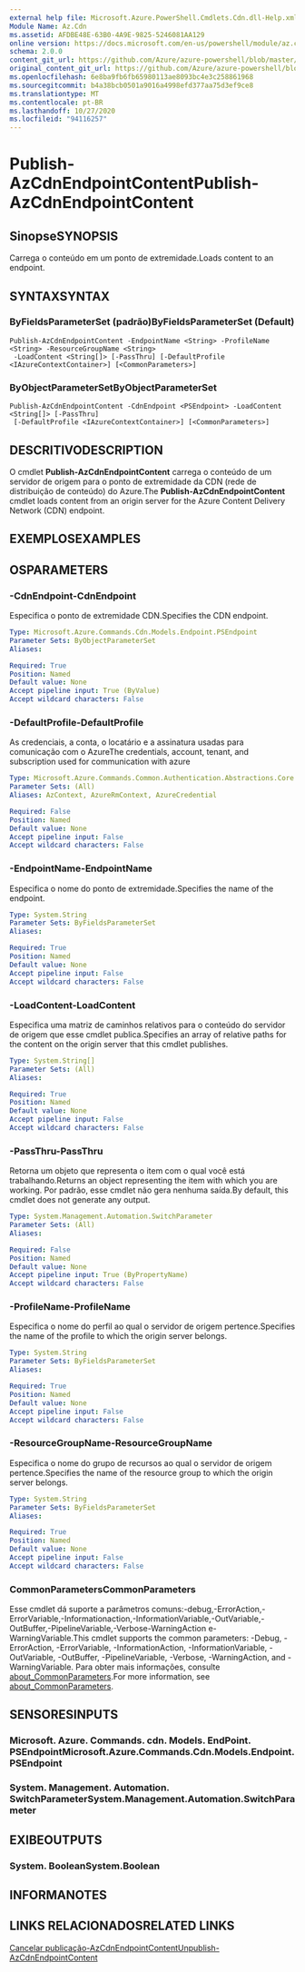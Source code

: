 ```yaml
---
external help file: Microsoft.Azure.PowerShell.Cmdlets.Cdn.dll-Help.xml
Module Name: Az.Cdn
ms.assetid: AFDBE48E-63B0-4A9E-9825-5246081AA129
online version: https://docs.microsoft.com/en-us/powershell/module/az.cdn/publish-azcdnendpointcontent
schema: 2.0.0
content_git_url: https://github.com/Azure/azure-powershell/blob/master/src/Cdn/Cdn/help/Publish-AzCdnEndpointContent.md
original_content_git_url: https://github.com/Azure/azure-powershell/blob/master/src/Cdn/Cdn/help/Publish-AzCdnEndpointContent.md
ms.openlocfilehash: 6e8ba9fb6fb65980113ae8093bc4e3c258861968
ms.sourcegitcommit: b4a38bcb0501a9016a4998efd377aa75d3ef9ce8
ms.translationtype: MT
ms.contentlocale: pt-BR
ms.lasthandoff: 10/27/2020
ms.locfileid: "94116257"
---
```

# <span data-ttu-id="4a6ee-101">Publish-AzCdnEndpointContent</span><span class="sxs-lookup"><span data-stu-id="4a6ee-101">Publish-AzCdnEndpointContent</span></span>

## <span data-ttu-id="4a6ee-102">Sinopse</span><span class="sxs-lookup"><span data-stu-id="4a6ee-102">SYNOPSIS</span></span>
<span data-ttu-id="4a6ee-103">Carrega o conteúdo em um ponto de extremidade.</span><span class="sxs-lookup"><span data-stu-id="4a6ee-103">Loads content to an endpoint.</span></span>

## <span data-ttu-id="4a6ee-104">SYNTAX</span><span class="sxs-lookup"><span data-stu-id="4a6ee-104">SYNTAX</span></span>

### <span data-ttu-id="4a6ee-105">ByFieldsParameterSet (padrão)</span><span class="sxs-lookup"><span data-stu-id="4a6ee-105">ByFieldsParameterSet (Default)</span></span>
```
Publish-AzCdnEndpointContent -EndpointName <String> -ProfileName <String> -ResourceGroupName <String>
 -LoadContent <String[]> [-PassThru] [-DefaultProfile <IAzureContextContainer>] [<CommonParameters>]
```

### <span data-ttu-id="4a6ee-106">ByObjectParameterSet</span><span class="sxs-lookup"><span data-stu-id="4a6ee-106">ByObjectParameterSet</span></span>
```
Publish-AzCdnEndpointContent -CdnEndpoint <PSEndpoint> -LoadContent <String[]> [-PassThru]
 [-DefaultProfile <IAzureContextContainer>] [<CommonParameters>]
```

## <span data-ttu-id="4a6ee-107">DESCRITIVO</span><span class="sxs-lookup"><span data-stu-id="4a6ee-107">DESCRIPTION</span></span>
<span data-ttu-id="4a6ee-108">O cmdlet **Publish-AzCdnEndpointContent** carrega o conteúdo de um servidor de origem para o ponto de extremidade da CDN (rede de distribuição de conteúdo) do Azure.</span><span class="sxs-lookup"><span data-stu-id="4a6ee-108">The **Publish-AzCdnEndpointContent** cmdlet loads content from an origin server for the Azure Content Delivery Network (CDN) endpoint.</span></span>

## <span data-ttu-id="4a6ee-109">EXEMPLOS</span><span class="sxs-lookup"><span data-stu-id="4a6ee-109">EXAMPLES</span></span>

## <span data-ttu-id="4a6ee-110">OS</span><span class="sxs-lookup"><span data-stu-id="4a6ee-110">PARAMETERS</span></span>

### <span data-ttu-id="4a6ee-111">-CdnEndpoint</span><span class="sxs-lookup"><span data-stu-id="4a6ee-111">-CdnEndpoint</span></span>
<span data-ttu-id="4a6ee-112">Especifica o ponto de extremidade CDN.</span><span class="sxs-lookup"><span data-stu-id="4a6ee-112">Specifies the CDN endpoint.</span></span>

```yaml
Type: Microsoft.Azure.Commands.Cdn.Models.Endpoint.PSEndpoint
Parameter Sets: ByObjectParameterSet
Aliases:

Required: True
Position: Named
Default value: None
Accept pipeline input: True (ByValue)
Accept wildcard characters: False
```

### <span data-ttu-id="4a6ee-113">-DefaultProfile</span><span class="sxs-lookup"><span data-stu-id="4a6ee-113">-DefaultProfile</span></span>
<span data-ttu-id="4a6ee-114">As credenciais, a conta, o locatário e a assinatura usadas para comunicação com o Azure</span><span class="sxs-lookup"><span data-stu-id="4a6ee-114">The credentials, account, tenant, and subscription used for communication with azure</span></span>

```yaml
Type: Microsoft.Azure.Commands.Common.Authentication.Abstractions.Core.IAzureContextContainer
Parameter Sets: (All)
Aliases: AzContext, AzureRmContext, AzureCredential

Required: False
Position: Named
Default value: None
Accept pipeline input: False
Accept wildcard characters: False
```

### <span data-ttu-id="4a6ee-115">-EndpointName</span><span class="sxs-lookup"><span data-stu-id="4a6ee-115">-EndpointName</span></span>
<span data-ttu-id="4a6ee-116">Especifica o nome do ponto de extremidade.</span><span class="sxs-lookup"><span data-stu-id="4a6ee-116">Specifies the name of the endpoint.</span></span>

```yaml
Type: System.String
Parameter Sets: ByFieldsParameterSet
Aliases:

Required: True
Position: Named
Default value: None
Accept pipeline input: False
Accept wildcard characters: False
```

### <span data-ttu-id="4a6ee-117">-LoadContent</span><span class="sxs-lookup"><span data-stu-id="4a6ee-117">-LoadContent</span></span>
<span data-ttu-id="4a6ee-118">Especifica uma matriz de caminhos relativos para o conteúdo do servidor de origem que esse cmdlet publica.</span><span class="sxs-lookup"><span data-stu-id="4a6ee-118">Specifies an array of relative paths for the content on the origin server that this cmdlet publishes.</span></span>

```yaml
Type: System.String[]
Parameter Sets: (All)
Aliases:

Required: True
Position: Named
Default value: None
Accept pipeline input: False
Accept wildcard characters: False
```

### <span data-ttu-id="4a6ee-119">-PassThru</span><span class="sxs-lookup"><span data-stu-id="4a6ee-119">-PassThru</span></span>
<span data-ttu-id="4a6ee-120">Retorna um objeto que representa o item com o qual você está trabalhando.</span><span class="sxs-lookup"><span data-stu-id="4a6ee-120">Returns an object representing the item with which you are working.</span></span>
<span data-ttu-id="4a6ee-121">Por padrão, esse cmdlet não gera nenhuma saída.</span><span class="sxs-lookup"><span data-stu-id="4a6ee-121">By default, this cmdlet does not generate any output.</span></span>

```yaml
Type: System.Management.Automation.SwitchParameter
Parameter Sets: (All)
Aliases:

Required: False
Position: Named
Default value: None
Accept pipeline input: True (ByPropertyName)
Accept wildcard characters: False
```

### <span data-ttu-id="4a6ee-122">-ProfileName</span><span class="sxs-lookup"><span data-stu-id="4a6ee-122">-ProfileName</span></span>
<span data-ttu-id="4a6ee-123">Especifica o nome do perfil ao qual o servidor de origem pertence.</span><span class="sxs-lookup"><span data-stu-id="4a6ee-123">Specifies the name of the profile to which the origin server belongs.</span></span>

```yaml
Type: System.String
Parameter Sets: ByFieldsParameterSet
Aliases:

Required: True
Position: Named
Default value: None
Accept pipeline input: False
Accept wildcard characters: False
```

### <span data-ttu-id="4a6ee-124">-ResourceGroupName</span><span class="sxs-lookup"><span data-stu-id="4a6ee-124">-ResourceGroupName</span></span>
<span data-ttu-id="4a6ee-125">Especifica o nome do grupo de recursos ao qual o servidor de origem pertence.</span><span class="sxs-lookup"><span data-stu-id="4a6ee-125">Specifies the name of the resource group to which the origin server belongs.</span></span>

```yaml
Type: System.String
Parameter Sets: ByFieldsParameterSet
Aliases:

Required: True
Position: Named
Default value: None
Accept pipeline input: False
Accept wildcard characters: False
```

### <span data-ttu-id="4a6ee-126">CommonParameters</span><span class="sxs-lookup"><span data-stu-id="4a6ee-126">CommonParameters</span></span>
<span data-ttu-id="4a6ee-127">Esse cmdlet dá suporte a parâmetros comuns:-debug,-ErrorAction,-ErrorVariable,-Informationaction,-InformationVariable,-OutVariable,-OutBuffer,-PipelineVariable,-Verbose-WarningAction e-WarningVariable.</span><span class="sxs-lookup"><span data-stu-id="4a6ee-127">This cmdlet supports the common parameters: -Debug, -ErrorAction, -ErrorVariable, -InformationAction, -InformationVariable, -OutVariable, -OutBuffer, -PipelineVariable, -Verbose, -WarningAction, and -WarningVariable.</span></span> <span data-ttu-id="4a6ee-128">Para obter mais informações, consulte [about_CommonParameters](http://go.microsoft.com/fwlink/?LinkID=113216).</span><span class="sxs-lookup"><span data-stu-id="4a6ee-128">For more information, see [about_CommonParameters](http://go.microsoft.com/fwlink/?LinkID=113216).</span></span>

## <span data-ttu-id="4a6ee-129">SENSORES</span><span class="sxs-lookup"><span data-stu-id="4a6ee-129">INPUTS</span></span>

### <span data-ttu-id="4a6ee-130">Microsoft. Azure. Commands. cdn. Models. EndPoint. PSEndpoint</span><span class="sxs-lookup"><span data-stu-id="4a6ee-130">Microsoft.Azure.Commands.Cdn.Models.Endpoint.PSEndpoint</span></span>

### <span data-ttu-id="4a6ee-131">System. Management. Automation. SwitchParameter</span><span class="sxs-lookup"><span data-stu-id="4a6ee-131">System.Management.Automation.SwitchParameter</span></span>

## <span data-ttu-id="4a6ee-132">EXIBE</span><span class="sxs-lookup"><span data-stu-id="4a6ee-132">OUTPUTS</span></span>

### <span data-ttu-id="4a6ee-133">System. Boolean</span><span class="sxs-lookup"><span data-stu-id="4a6ee-133">System.Boolean</span></span>

## <span data-ttu-id="4a6ee-134">INFORMA</span><span class="sxs-lookup"><span data-stu-id="4a6ee-134">NOTES</span></span>

## <span data-ttu-id="4a6ee-135">LINKS RELACIONADOS</span><span class="sxs-lookup"><span data-stu-id="4a6ee-135">RELATED LINKS</span></span>

[<span data-ttu-id="4a6ee-136">Cancelar publicação-AzCdnEndpointContent</span><span class="sxs-lookup"><span data-stu-id="4a6ee-136">Unpublish-AzCdnEndpointContent</span></span>](./Unpublish-AzCdnEndpointContent.md)


